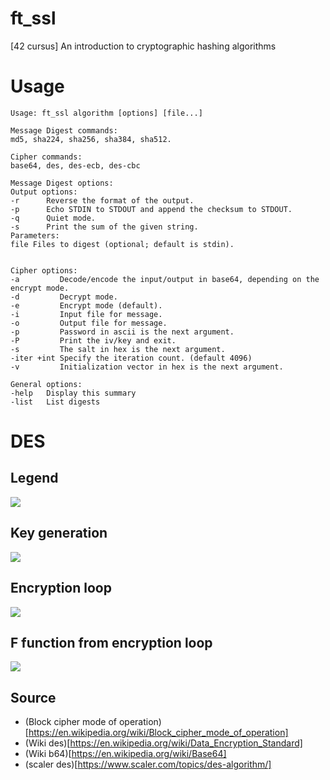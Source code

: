 # ft_ssl

[42 cursus] An introduction to cryptographic hashing algorithms


# Usage

```
Usage: ft_ssl algorithm [options] [file...]

Message Digest commands:
md5, sha224, sha256, sha384, sha512.

Cipher commands:
base64, des, des-ecb, des-cbc

Message Digest options:
Output options: 
-r      Reverse the format of the output.
-p      Echo STDIN to STDOUT and append the checksum to STDOUT.
-q      Quiet mode.
-s      Print the sum of the given string.
Parameters:
file Files to digest (optional; default is stdin).


Cipher options:
-a         Decode/encode the input/output in base64, depending on the encrypt mode.
-d         Decrypt mode.
-e         Encrypt mode (default).
-i         Input file for message.
-o         Output file for message.
-p         Password in ascii is the next argument.
-P         Print the iv/key and exit.
-s         The salt in hex is the next argument.
-iter +int Specify the iteration count. (default 4096)
-v         Initialization vector in hex is the next argument.

General options: 
-help   Display this summary
-list   List digests
```

# DES

## Legend

<img src="https://user-images.githubusercontent.com/28403617/213419800-d5e2e6a2-2a05-48ce-ae80-10be0756729e.png" align="center" />

## Key generation

<img src="https://user-images.githubusercontent.com/28403617/214658874-4324cb78-2647-4ba2-ad27-7511662d7f15.png" />

## Encryption loop

<img src="https://user-images.githubusercontent.com/28403617/213419908-23ea6121-2be4-49f3-9af6-c96b8cf91975.png" />

## F function from encryption loop

<img src="https://user-images.githubusercontent.com/28403617/213419874-3fa99277-0c28-4c49-b37d-b35669320977.png" />



## Source

- (Block cipher mode of operation)[https://en.wikipedia.org/wiki/Block_cipher_mode_of_operation]
- (Wiki des)[https://en.wikipedia.org/wiki/Data_Encryption_Standard]
- (Wiki b64)[https://en.wikipedia.org/wiki/Base64]
- (scaler des)[https://www.scaler.com/topics/des-algorithm/]


